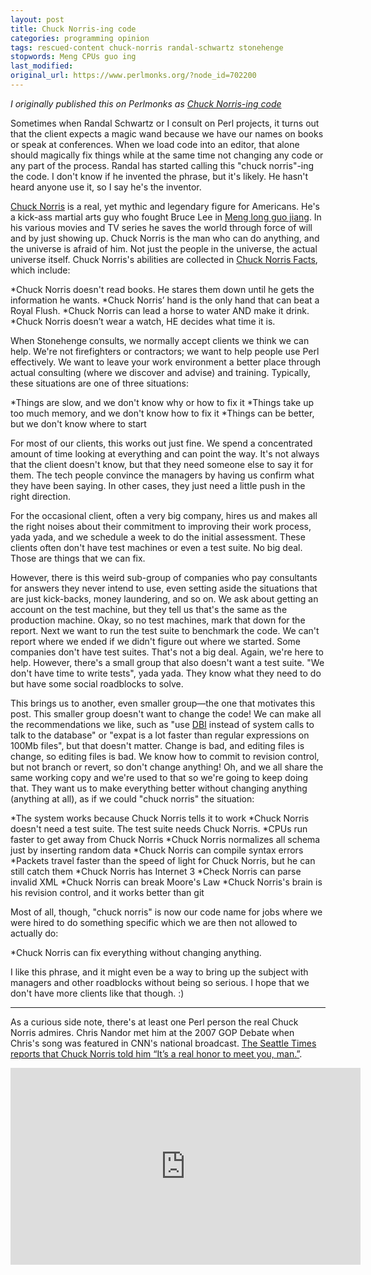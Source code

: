 ```yaml
---
layout: post
title: Chuck Norris-ing code
categories: programming opinion
tags: rescued-content chuck-norris randal-schwartz stonehenge
stopwords: Meng CPUs guo ing
last_modified:
original_url: https://www.perlmonks.org/?node_id=702200
---
```


*I originally published this on Perlmonks as [Chuck Norris-ing code](https://www.perlmonks.org/?node_id=702200)*


Sometimes when Randal Schwartz or I consult on Perl projects, it turns out that the client expects a magic wand because we have our names on books or speak at conferences. When we load code into an editor, that alone should magically fix things while at the same time not changing any code or any part of the process. Randal has started calling this "chuck norris"-ing the code. I don't know if he invented the phrase, but it's likely. He hasn't heard anyone use it, so I say he's the inventor.

[Chuck Norris](https://chucknorris.com) is a real, yet mythic and legendary figure for Americans. He's a kick-ass martial arts guy who fought Bruce Lee in [Meng long guo jiang](http://www.imdb.com/title/tt0068935/). In his various movies and TV series he saves the world through force of will and by just showing up. Chuck Norris is the man who can do anything, and the universe is afraid of him. Not just the people in the universe, the actual universe itself. Chuck Norris's abilities are collected in [Chuck Norris Facts](https://en.wikipedia.org/wiki/Chuck_Norris_facts), which include:

*Chuck Norris doesn't read books. He stares them down until he gets the information he wants.
*Chuck Norris’ hand is the only hand that can beat a Royal Flush.
*Chuck Norris can lead a horse to water AND make it drink.
*Chuck Norris doesn’t wear a watch, HE decides what time it is.


When Stonehenge  consults, we normally accept clients we think we can help. We're not firefighters or contractors; we want to help people use Perl effectively. We want to leave your work environment a better place through actual consulting (where we discover and advise) and training. Typically, these situations are one of three situations:


*Things are slow, and we don't know why or how to fix it
*Things take up too much memory, and we don't know how to fix it
*Things can be better, but we don't know where to start

For most of our clients, this works out just fine. We spend a concentrated amount of time looking at everything and can point the way. It's not always that the client doesn't know, but that they need someone else to say it for them. The tech people convince the managers by having us confirm what they have been saying. In other cases, they just need a little push in the right direction.

For the occasional client, often a very big company, hires us and makes all the right noises about their commitment to improving their work process, yada yada, and we schedule a week to do the initial assessment. These clients often don't have test machines or even a test suite. No big deal. Those are things that we can fix.

However, there is this weird sub-group of companies who pay consultants for answers they never intend to use, even setting aside the situations that are just kick-backs, money laundering, and so on. We ask about getting an account on the test machine, but they tell us that's the same as the production machine. Okay, so no test machines, mark that down for the report. Next we want to run the test suite to benchmark the code. We can't report where we ended if we didn't figure out where we started. Some companies don't have test suites. That's not a big deal. Again, we're here to help. However, there's a small group that also doesn't want a test suite. "We don't have time to write tests", yada yada. They know what they need to do but have some social roadblocks to solve.


This brings us to another, even smaller group—the one that motivates this post. This smaller group doesn't want to change the code! We can make all the recommendations we like, such as "use [DBI](http://www.metacpan.org/pod/DBI) instead of system calls to talk to the database" or "expat is a lot faster than regular expressions on 100Mb files", but that doesn't matter. Change is bad, and editing files is change, so editing files is bad. We know how to commit to revision control, but not branch or revert, so don't change anything! Oh, and we all share the same working copy and we're used to that so we're going to keep doing that. They want us to make everything better without changing anything (anything at all), as if we could "chuck norris" the situation:

*The system works because Chuck Norris tells it to work
*Chuck Norris doesn't need a test suite. The test suite needs Chuck Norris.
*CPUs run faster to get away from Chuck Norris
*Chuck Norris normalizes all schema just by inserting random data
*Chuck Norris can compile syntax errors
*Packets travel faster than the speed of light for Chuck Norris, but he can still catch them
*Chuck Norris has Internet 3
*Check Norris can parse invalid XML
*Chuck Norris can break Moore's Law
*Chuck Norris's brain is his revision control, and it works better than git


Most of all, though, "chuck norris" is now our code name for jobs where we were hired to do something specific which we are then not allowed to actually do:

*Chuck Norris can fix everything without changing anything.

I like this phrase, and it might even be a way to bring up the subject with managers and other roadblocks without being so serious. I hope that we don't have more clients like that though. :)

---

As a curious side note, there's at least one Perl person the real Chuck Norris admires. Chris Nandor met him at the 2007 GOP Debate when
Chris's song was featured in CNN's national broadcast. [The Seattle Times reports that Chuck Norris told him “It’s a real honor to meet you, man.”](https://www.seattletimes.com/seattle-news/putting-politics-to-music-makes-arlington-man-star-of-the-cnn-youtube-debate/).

<div class="youtube">
<iframe width="560" height="315" src="https://www.youtube.com/embed/Z5_7nWgcSjE" frameborder="0" allow="accelerometer; autoplay; encrypted-media; gyroscope; picture-in-picture" allowfullscreen></iframe>
</div>

